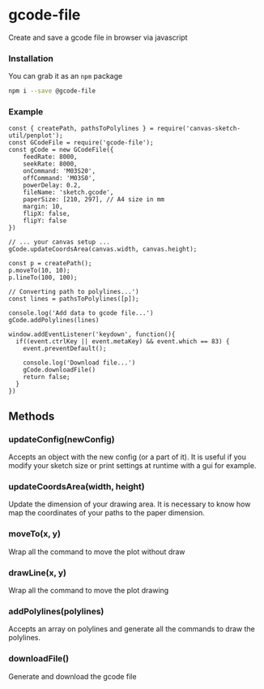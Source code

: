 # gcode-file

Create and save a gcode file in browser via javascript

### Installation

You can grab it as an `npm` package
```bash
npm i --save @gcode-file
```

### Example

```
const { createPath, pathsToPolylines } = require('canvas-sketch-util/penplot');
const GCodeFile = require('gcode-file');
const gCode = new GCodeFile({
	feedRate: 8000,
	seekRate: 8000,
	onCommand: 'M03S20',
	offCommand: 'M03S0',
	powerDelay: 0.2,
	fileName: 'sketch.gcode',
	paperSize: [210, 297], // A4 size in mm
	margin: 10,
	flipX: false,
	flipY: false
})

// ... your canvas setup ...
gCode.updateCoordsArea(canvas.width, canvas.height);

const p = createPath();
p.moveTo(10, 10);
p.lineTo(100, 100);

// Converting path to polylines...')
const lines = pathsToPolylines([p]);

console.log('Add data to gcode file...')
gCode.addPolylines(lines)

window.addEventListener('keydown', function(){
  if((event.ctrlKey || event.metaKey) && event.which == 83) {
    event.preventDefault();
    
    console.log('Download file...')
    gCode.downloadFile()
    return false;
  }
})
```

## Methods

### updateConfig(newConfig)
Accepts an object with the new config (or a part of it). It is useful if you modify your sketch size or print settings at runtime with a gui for example.

### updateCoordsArea(width, height)
Update the dimension of your drawing area. It is necessary to know how map the coordinates of your paths to the paper dimension.

### moveTo(x, y)
Wrap all the command to move the plot without draw

### drawLine(x, y)
Wrap all the command to move the plot drawing

### addPolylines(polylines)
Accepts an array on polylines and generate all the commands to draw the polylines.

### downloadFile()
Generate and download the gcode file





